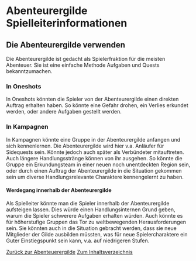 # Abenteurergilde Spielleiterinformationen

## Die Abenteurergilde verwenden

Die Abenteurergilde ist gedacht als Spielerfraktion für die meisten Abenteuer.
Sie ist eine einfache Methode Aufgaben und Quests bekanntzumachen.

### In Oneshots

In Oneshots könnten die Spieler von der Abenteurergilde einen direkten Auftrag erhalten haben.
So könnte eine Gefahr drohen, ein Verlies erkundet werden, oder andere Aufgaben gestellt werden.

### In Kampagnen

In Kampagnen könnte eine Gruppe in der Abenteurergilde anfangen und sich kennenlernen.
Die Abenteurergilde wird hier v.a. Anläufer für Sidequests sein. Könnte jedoch auch später als Verbündeter mitauftreten.
Auch längere Handlungsstränge können von ihr ausgehen. So könnte die Gruppe ein Erkundungsteam in einer neuen noch unentdeckten Region sein, oder durch einen Auftrag der Abenteurergilde in die Situation gekommen sein um diverse Handlungsrelevante Charaktere kennengelernt zu haben.

#### Werdegang innerhalb der Abenteurergilde

Als Spielleiter könnte man die Spieler innerhalb der Abenteurergilde aufsteigen lassen. Dies würde einen Handlungsinternen Grund geben, warum die Spieler schwerere Aufgaben erhalten würden. Auch könnte es für höherstufige Gruppen das Tor zu weltbewegenden Herausforderungen sein.
Sie könnten auch in die Situation gebracht werden, dass sie neue Mitglieder der Gilde ausbilden müssten, was für neue Spielercharaktere ein Guter Einstiegspunkt sein kann, v.a. auf niedrigeren Stufen.

[Zurück zur Abenteuerergilde](./Abenteurergilde.md)
[Zum Inhaltsverzeichnis](../Contents.md)
